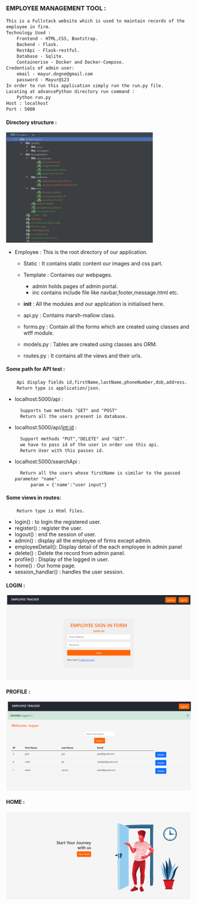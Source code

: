 ### EMPLOYEE MANAGEMENT TOOL :
    This is a Fullstack website which is used to maintain records of the employee in firm.
    Technology Used :
        Frontend - HTML,CSS, Bootstrap.
        Backend - Flask.
        RestApi - Flask-restful.
        Database - Sqlite.
        Containerise - Docker and Docker-Compose.
    Credentials of admin user:
        email - mayur.dogne@gmail.com
        password - Mayur@123
    In order to run this application simply run the run.py file.
    Locating at advancePython directory run command :
        Python run.py
    Host : localhost
    Port : 5000
        
#### Directory structure :
<img src="./employee/static/images/filesystem.png" height="300px" width="400px">


* Employee :
    This is the root directory of our application.
    
    * Static : It contains static content our images and css part.

    * Template : Containes our webpages.

        * admin holds pages of admin portal.
        * inc contains include file like navbar,footer,message.html etc.
    * __init__ : All the modules and our application is initialised here.

    * api.py : Contains marsh-mallow class.

    * forms.py : Contain all the forms which are created using classes and wtff module.

    * models.py : Tables are created using classes ans ORM.

    * routes.py : It contains all the views and their urls.

#### Some path for API test :

        Api display fields id,firstName,lastName,phoneNumber,dob,address. 
        Return type is application/json.

* localhost:5000/api :
    
        Supports two methods "GET" and "POST"
        Return all the users present in database.

* localhost:5000/api/<int:id> :

        Support methods "PUT","DELETE" and "GET".
        we have to pass id of the user in order use this api.
        Return User with this passes id.

* localhost:5000/searchApi :

        Return all the users whose firstName is similar to the passed parameter "name".
            param = {'name':"user input"}

#### Some views in routes: 

        Return type is Html files.

* login() : to login the registered user.
* register() : register the user.
* logout() : end the session of user.
* admin() : display all the employee of firms except admin.
* employeeDetail(): Display detail of the each employee in admin panel
* delete() : Delete the record from admin panel.
* profile() : Display of the logged in user.
* home() : Our home page.
* session_handlar() : handles the user session.

#### LOGIN :
<img src="./employee/static/images/login.png">

#### PROFILE : 
<img src="./employee/static/images/profile.png">

#### HOME : 
<img src="./employee/static/images/home.png">


